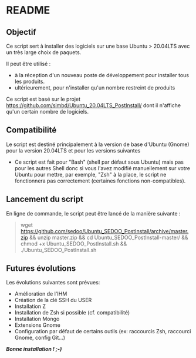 # README 

## Objectif ##

Ce script sert à installer des logiciels sur une base Ubuntu > 20.04LTS avec un très large choix de paquets.

Il peut être utilisé :

 - à la réception d'un nouveau poste de développement pour installer tous les produits.
 - ultérieurement, pour n'installer qu'un nombre restreint de produits 


Ce script est basé sur le projet https://github.com/simbd/Ubuntu_20.04LTS_PostInstall/ dont il n'affiche qu'un certain nombre de logiciels.

## Compatibilité ##

Le script est destiné principalement à la version de base d'Ubuntu (Gnome) pour la version 20.04LTS et pour les versions suivantes 


- Ce script est fait pour "Bash" (shell par défaut sous Ubuntu) mais pas pour les autres Shell donc si vous l'avez modifié manuellement sur votre Ubuntu pour mettre, par exemple, "Zsh" à la place, le script ne fonctionnera pas correctement (certaines fonctions non-compatibles).


## Lancement du script

En ligne de commande, le script peut être lancé de la manière suivante :

> wget https://github.com/sedoo/Ubuntu_SEDOO_PostInstall/archive/master.zip &&
> unzip master.zip && 
> cd Ubuntu_SEDOO_PostInstall-master/ && chmod +x Ubuntu_SEDOO_PostInstall.sh &&
> ./Ubuntu_SEDOO_PostInstall.sh

## Futures évolutions

Les évolutions suivantes sont prévues: 

- Amélioration de l'IHM
- Création de la clé SSH du USER
- Installation Z 
- Installation de Zsh si possible (cf. compatibilité)
- Installation Mongo
- Extensions Gnome
- Configuration par défaut de certains outils (ex: raccourcis Zsh, raccourci Gnome, config Git...)


***Bonne installation ! ;-)***

